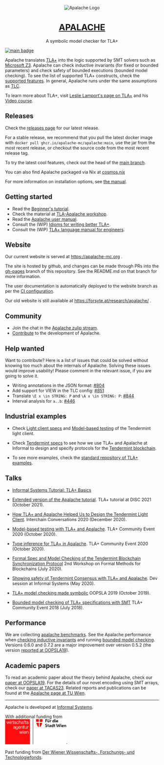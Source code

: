 <div align="center">
<img
src="https://raw.githubusercontent.com/informalsystems/apalache/99e58d6f5eebcc41f432a126a13a5f8d2ae7afe6/logo-apalache.svg"
alt="Apalache Logo">

<h1><a href="https://apalache-mc.org/">APALACHE</a></h1>

<p>A symbolic model checker for TLA+<p>

</div>

[![main badge][]][main-ci]

[main badge]: https://github.com/apalache-mc/apalache/workflows/build/badge.svg?branch=main
[main-ci]: https://github.com/apalache-mc/apalache/actions?query=branch%3Amain+workflow%3Abuild

Apalache translates [TLA+] into the logic supported by SMT solvers such as
[Microsoft Z3]. Apalache can check inductive invariants (for fixed or bounded
parameters) and check safety of bounded executions (bounded model checking). To
see the list of supported TLA+ constructs, check the [supported features]. In
general, Apalache runs under the same assumptions as [TLC].

To learn more about TLA+, visit [Leslie Lamport's page on TLA+] and his [Video
course].

## Releases

Check the [releases page][] for our latest release.

For a stable release, we recommend that you pull the latest docker image with
`docker pull ghcr.io/apalache-mc/apalache:main`, use the jar from the
most recent release, or checkout the source code from the most recent release
tag.

To try the latest cool features, check out the head of the [main branch][].

You can also find Apalache packaged via Nix at [cosmos.nix](https://github.com/informalsystems/cosmos.nix)

For more information on installation options, see [the
manual][user-manual-installation].

## Getting started

- Read the [Beginner's tutorial][].
- Check the material at [TLA-Apalache workshop][].
- Read the [Apalache user manual][user-manual].
- Consult the (WIP) [Idioms for writing better TLA+][idioms].
- Consult the (WIP) [TLA+ language manual for engineers][language-manual].

## Website

Our current website is served at https://apalache-mc.org .

The site is hosted by github, and changes can be made through PRs into the
[gh-pages](https://github.com/apalache-mc/apalache/tree/gh-pages) branch of
this repository. See the README.md on that branch for more information.

The user documentation is automatically deployed to the website branch as per
the [CI configuration](./.github/workflows/deploy.yml).

Our old website is still available at https://forsyte.at/research/apalache/ .

## Community

- Join the chat in the [Apalache zulip stream].
- [Contribute](./CONTRIBUTING.md) to the development of Apalache.

## Help wanted

Want to contribute? Here is a list of issues that could be solved without
knowing too much about the internals of Apalache. Solving these issues would
improve usability! Please comment in the relevant issue, if you are going to
solve it.

- Writing annotations in the JSON format: [#804](https://github.com/apalache-mc/apalache/issues/804)
- Add support for VIEW in the TLC config: [#851](https://github.com/apalache-mc/apalache/issues/851)
- Translate `\E x \in STRING: P` and `\A x \in STRING: P`:
    [#844](https://github.com/apalache-mc/apalache/issues/844)
- Interval analysis for `a..b`: [#446](https://github.com/apalache-mc/apalache/issues/446)

## Industrial examples

- Check [Light client specs][] and [Model-based testing][] of the Tendermint
  light client.

- Check [Tendermint specs][] to see how we use TLA+ and Apalache at Informal to
  design and specify protocols for the [Tendermint blockchain].

- To see more examples, check the [standard repository of TLA+ examples].

## Talks

- [Informal Systems Tutorial: TLA+ Basics](https://www.youtube.com/watch?v=peKYddIvCIs)

- [Extended version of the Apalache tutorial](https://www.youtube.com/watch?v=Ml7d_3vlH88).
  TLA+ tutorial at DISC 2021 (October 2021).

- [How TLA+ and Apalache Helped Us to Design the Tendermint Light Client](https://www.crowdcast.io/e/interchain-conversations-II/38).
  Interchain Conversations 2020 (December 2020).

- [Model-based testing with TLA+ and Apalache](https://youtu.be/aveoIMphzW8).
  TLA+ Community Event 2020 (October 2020).

- [Type inference for TLA+ in Apalache](https://youtu.be/hnp25hmCMN8).
  TLA+ Community Event 2020 (October 2020).

- [Formal Spec and Model Checking of the Tendermint Blockchain Synchronization Protocol](https://youtu.be/h2Ovc1KWlXM)
  2nd Workshop on Formal Methods for Blockchains (July 2020).

- [Showing safety of Tendermint Consensus with TLA+ and Apalache](https://www.youtube.com/watch?v=aF20-28sMII).
  Dev session at Informal Systems (May 2020).

- [TLA+ model checking made symbolic](https://www.youtube.com/watch?v=e66FGgRzaqw)
  OOPSLA 2019 (October 2019).

- [Bounded model checking of TLA+ specifications with SMT](https://www.youtube.com/watch?v=Xl1--arESl8)
  TLA+ Community Event 2018 (July 2018).

## Performance

We are collecting [apalache benchmarks]. See the Apalache performance when
[checking inductive invariants] and running [bounded model checking]. Versions
0.6.0 and 0.7.2 are a major improvement over version 0.5.2 (the version
[reported at OOPSLA19](https://dl.acm.org/doi/10.1145/3360549)).

## Academic papers

To read an academic paper about the theory behind Apalache,
check our [paper at OOPSLA19](https://dl.acm.org/doi/10.1145/3360549).
For the details of our novel encoding using SMT arrays, check our
[paper at TACAS23](https://link.springer.com/chapter/10.1007/978-3-031-30823-9_7).
Related reports and publications can be found at the
[Apalache page at TU Wien](http://forsyte.at/research/apalache/).

---

Apalache is developed at [Informal Systems](https://informal.systems/).

With additional funding from<br />[<img alt="the Vienna Business Agency" src="./Wirtschaftsagentur_Wien_logo.jpg" width="200">](https://viennabusinessagency.at/).

Past funding from [Der Wiener Wissenschafts-, Forschungs- und Technologiefonds](https://wwtf.at/about/).

[tla+]: http://lamport.azurewebsites.net/tla/tla.html
[microsoft z3]: https://github.com/Z3Prover/z3
[supported features]: https://apalache-mc.org/docs/apalache/features.html
[tlc]: http://lamport.azurewebsites.net/tla/tools.html
[leslie lamport's page on tla+]: http://lamport.azurewebsites.net/tla/tla.html
[video course]: http://lamport.azurewebsites.net/video/videos.html
[releases page]: https://github.com/apalache-mc/apalache/releases
[master]: https://github.com/apalache-mc/apalache/tree/master
[main branch]: https://github.com/apalache-mc/apalache/tree/main
[apalache zulip stream]: https://informal-systems.zulipchat.com/#narrow/stream/265309-apalache
[tendermint specs]: https://github.com/tendermint/tendermint/tree/master/spec/light-client/accountability
[tendermint blockchain]: https://github.com/tendermint
[standard repository of tla+ examples]: https://github.com/tlaplus/Examples
[apalache benchmarks]: https://github.com/apalache-mc/apalache-tests
[checking inductive invariants]: https://github.com/apalache-mc/apalache-tests/blob/master/results/001indinv-report.md
[bounded model checking]: https://github.com/apalache-mc/apalache-tests/blob/master/results/002bmc-report.md
[user-manual]: http://apalache-mc.org/docs/index.html
[user-manual-docker]: https://apalache-mc.org/docs/apalache/installation/docker.html
[user-manual-installation]: https://apalache-mc.org/docs/apalache/installation/index.html
[language-manual]: https://apalache-mc.org/docs/lang/index.html
[idioms]: https://apalache-mc.org/docs/idiomatic/index.html
[light client specs]: https://github.com/tendermint/tendermint/tree/master/spec/light-client/verification
[model-based testing]: https://github.com/informalsystems/tendermint-rs/tree/master/light-client/tests/support/model_based#light-client-model-based-testing-guide
[apalache-mc.org]: https://apalache-mc.org
[TLA-Apalache workshop]: https://github.com/informalsystems/tla-apalache-workshop
[Beginner's tutorial]: https://apalache-mc.org/docs/tutorials/entry-tutorial.html
